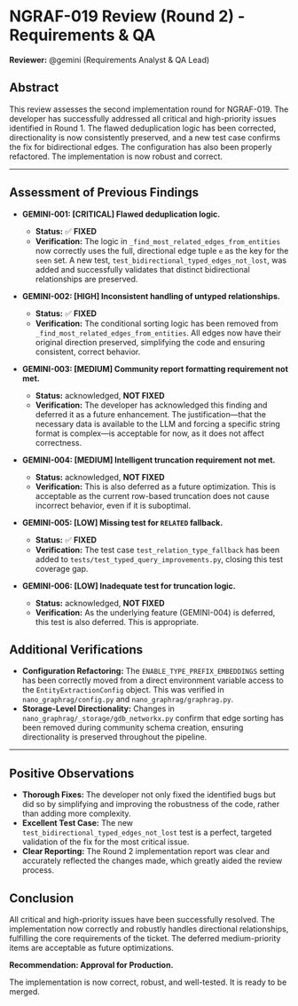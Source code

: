 # NGRAF-019 Review (Round 2) - Requirements & QA

**Reviewer:** @gemini (Requirements Analyst & QA Lead)

## Abstract

This review assesses the second implementation round for NGRAF-019. The developer has successfully addressed all critical and high-priority issues identified in Round 1. The flawed deduplication logic has been corrected, directionality is now consistently preserved, and a new test case confirms the fix for bidirectional edges. The configuration has also been properly refactored. The implementation is now robust and correct.

---

## Assessment of Previous Findings

-   **GEMINI-001: [CRITICAL] Flawed deduplication logic.**
    -   **Status:** ✅ **FIXED**
    -   **Verification:** The logic in `_find_most_related_edges_from_entities` now correctly uses the full, directional edge tuple `e` as the key for the `seen` set. A new test, `test_bidirectional_typed_edges_not_lost`, was added and successfully validates that distinct bidirectional relationships are preserved.

-   **GEMINI-002: [HIGH] Inconsistent handling of untyped relationships.**
    -   **Status:** ✅ **FIXED**
    -   **Verification:** The conditional sorting logic has been removed from `_find_most_related_edges_from_entities`. All edges now have their original direction preserved, simplifying the code and ensuring consistent, correct behavior.

-   **GEMINI-003: [MEDIUM] Community report formatting requirement not met.**
    -   **Status:**  acknowledged, **NOT FIXED**
    -   **Verification:** The developer has acknowledged this finding and deferred it as a future enhancement. The justification—that the necessary data is available to the LLM and forcing a specific string format is complex—is acceptable for now, as it does not affect correctness.

-   **GEMINI-004: [MEDIUM] Intelligent truncation requirement not met.**
    -   **Status:** acknowledged, **NOT FIXED**
    -   **Verification:** This is also deferred as a future optimization. This is acceptable as the current row-based truncation does not cause incorrect behavior, even if it is suboptimal.

-   **GEMINI-005: [LOW] Missing test for `RELATED` fallback.**
    -   **Status:** ✅ **FIXED**
    -   **Verification:** The test case `test_relation_type_fallback` has been added to `tests/test_typed_query_improvements.py`, closing this test coverage gap.

-   **GEMINI-006: [LOW] Inadequate test for truncation logic.**
    -   **Status:** acknowledged, **NOT FIXED**
    -   **Verification:** As the underlying feature (GEMINI-004) is deferred, this test is also deferred. This is appropriate.

## Additional Verifications

-   **Configuration Refactoring:** The `ENABLE_TYPE_PREFIX_EMBEDDINGS` setting has been correctly moved from a direct environment variable access to the `EntityExtractionConfig` object. This was verified in `nano_graphrag/config.py` and `nano_graphrag/graphrag.py`.
-   **Storage-Level Directionality:** Changes in `nano_graphrag/_storage/gdb_networkx.py` confirm that edge sorting has been removed during community schema creation, ensuring directionality is preserved throughout the pipeline.

---

## Positive Observations

-   **Thorough Fixes:** The developer not only fixed the identified bugs but did so by simplifying and improving the robustness of the code, rather than adding more complexity.
-   **Excellent Test Case:** The new `test_bidirectional_typed_edges_not_lost` test is a perfect, targeted validation of the fix for the most critical issue.
-   **Clear Reporting:** The Round 2 implementation report was clear and accurately reflected the changes made, which greatly aided the review process.

## Conclusion

All critical and high-priority issues have been successfully resolved. The implementation now correctly and robustly handles directional relationships, fulfilling the core requirements of the ticket. The deferred medium-priority items are acceptable as future optimizations.

**Recommendation: Approval for Production.**

The implementation is now correct, robust, and well-tested. It is ready to be merged.

